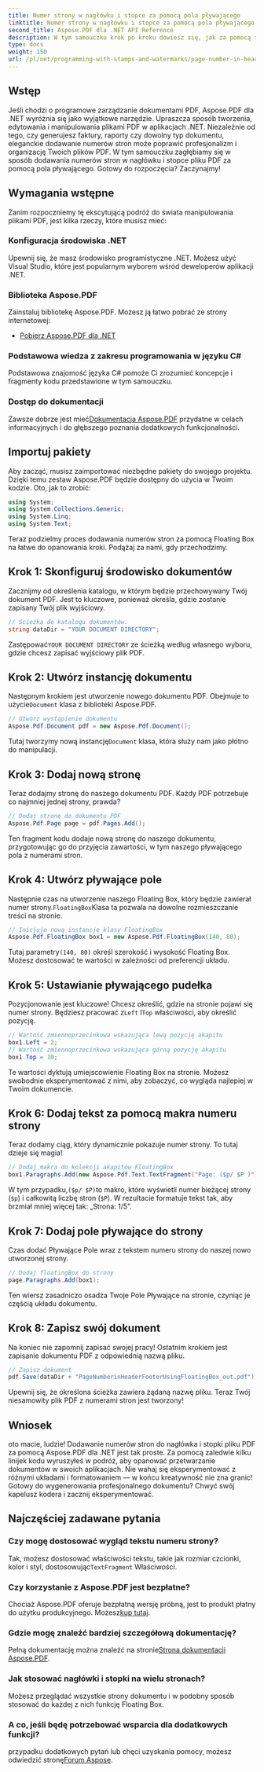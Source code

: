 ```yaml
---
title: Numer strony w nagłówku i stopce za pomocą pola pływającego
linktitle: Numer strony w nagłówku i stopce za pomocą pola pływającego
second_title: Aspose.PDF dla .NET API Reference
description: W tym samouczku krok po kroku dowiesz się, jak za pomocą funkcji Floating Box w programie Aspose.PDF dla platformy .NET łatwo dodawać numery stron w nagłówku i stopce pliku PDF.
type: docs
weight: 150
url: /pl/net/programming-with-stamps-and-watermarks/page-number-in-header-footer-using-floating-box/
---
```

## Wstęp

Jeśli chodzi o programowe zarządzanie dokumentami PDF, Aspose.PDF dla .NET wyróżnia się jako wyjątkowe narzędzie. Upraszcza sposób tworzenia, edytowania i manipulowania plikami PDF w aplikacjach .NET. Niezależnie od tego, czy generujesz faktury, raporty czy dowolny typ dokumentu, eleganckie dodawanie numerów stron może poprawić profesjonalizm i organizację Twoich plików PDF. W tym samouczku zagłębiamy się w sposób dodawania numerów stron w nagłówku i stopce pliku PDF za pomocą pola pływającego. Gotowy do rozpoczęcia? Zaczynajmy!

## Wymagania wstępne

Zanim rozpoczniemy tę ekscytującą podróż do świata manipulowania plikami PDF, jest kilka rzeczy, które musisz mieć:

### Konfiguracja środowiska .NET
Upewnij się, że masz środowisko programistyczne .NET. Możesz użyć Visual Studio, które jest popularnym wyborem wśród deweloperów aplikacji .NET.

### Biblioteka Aspose.PDF
Zainstaluj bibliotekę Aspose.PDF. Możesz ją łatwo pobrać ze strony internetowej:

- [Pobierz Aspose.PDF dla .NET](https://releases.aspose.com/pdf/net/)

### Podstawowa wiedza z zakresu programowania w języku C#
Podstawowa znajomość języka C# pomoże Ci zrozumieć koncepcje i fragmenty kodu przedstawione w tym samouczku.

### Dostęp do dokumentacji
 Zawsze dobrze jest mieć[Dokumentacja Aspose.PDF](https://reference.aspose.com/pdf/net/) przydatne w celach informacyjnych i do głębszego poznania dodatkowych funkcjonalności.

## Importuj pakiety

Aby zacząć, musisz zaimportować niezbędne pakiety do swojego projektu. Dzięki temu zestaw Aspose.PDF będzie dostępny do użycia w Twoim kodzie. Oto, jak to zrobić:

```csharp
using System;
using System.Collections.Generic;
using System.Linq;
using System.Text;
```

Teraz podzielmy proces dodawania numerów stron za pomocą Floating Box na łatwe do opanowania kroki. Podążaj za nami, gdy przechodzimy.

## Krok 1: Skonfiguruj środowisko dokumentów

Zacznijmy od określenia katalogu, w którym będzie przechowywany Twój dokument PDF. Jest to kluczowe, ponieważ określa, gdzie zostanie zapisany Twój plik wyjściowy.

```csharp
// Ścieżka do katalogu dokumentów.
string dataDir = "YOUR DOCUMENT DIRECTORY";
```

 Zastępować`YOUR DOCUMENT DIRECTORY` ze ścieżką według własnego wyboru, gdzie chcesz zapisać wyjściowy plik PDF.

## Krok 2: Utwórz instancję dokumentu

 Następnym krokiem jest utworzenie nowego dokumentu PDF. Obejmuje to użycie`Document` klasa z biblioteki Aspose.PDF.

```csharp
// Utwórz wystąpienie dokumentu
Aspose.Pdf.Document pdf = new Aspose.Pdf.Document();
```
 Tutaj tworzymy nową instancję`Document` klasa, która służy nam jako płótno do manipulacji.

## Krok 3: Dodaj nową stronę

Teraz dodajmy stronę do naszego dokumentu PDF. Każdy PDF potrzebuje co najmniej jednej strony, prawda?

```csharp
// Dodaj stronę do dokumentu PDF
Aspose.Pdf.Page page = pdf.Pages.Add();
```
Ten fragment kodu dodaje nową stronę do naszego dokumentu, przygotowując go do przyjęcia zawartości, w tym naszego pływającego pola z numerami stron.

## Krok 4: Utwórz pływające pole

 Następnie czas na utworzenie naszego Floating Box, który będzie zawierał numer strony.`FloatingBox`Klasa ta pozwala na dowolne rozmieszczanie treści na stronie.

```csharp
// Inicjuje nową instancję klasy FloatingBox
Aspose.Pdf.FloatingBox box1 = new Aspose.Pdf.FloatingBox(140, 80);
```
 Tutaj parametry`(140, 80)` określ szerokość i wysokość Floating Box. Możesz dostosować te wartości w zależności od preferencji układu.

## Krok 5: Ustawianie pływającego pudełka

 Pozycjonowanie jest kluczowe! Chcesz określić, gdzie na stronie pojawi się numer strony. Będziesz pracować z`Left` I`Top` właściwości, aby określić pozycję.

```csharp
// Wartość zmiennoprzecinkowa wskazująca lewą pozycję akapitu
box1.Left = 2;
// Wartość zmiennoprzecinkowa wskazująca górną pozycję akapitu
box1.Top = 10;
```
Te wartości dyktują umiejscowienie Floating Box na stronie. Możesz swobodnie eksperymentować z nimi, aby zobaczyć, co wygląda najlepiej w Twoim dokumencie.

## Krok 6: Dodaj tekst za pomocą makra numeru strony

Teraz dodamy ciąg, który dynamicznie pokazuje numer strony. To tutaj dzieje się magia!

```csharp
// Dodaj makra do kolekcji akapitów FloatingBox
box1.Paragraphs.Add(new Aspose.Pdf.Text.TextFragment("Page: ($p/ $P )"));
```
 W tym przypadku,`($p/ $P)`to makro, które wyświetli numer bieżącej strony (`$p`) i całkowitą liczbę stron (`$P`). W rezultacie formatuje tekst tak, aby brzmiał mniej więcej tak: „Strona: 1/5”.

## Krok 7: Dodaj pole pływające do strony

Czas dodać Pływające Pole wraz z tekstem numeru strony do naszej nowo utworzonej strony.

```csharp
// Dodaj floatingBox do strony
page.Paragraphs.Add(box1);
```
Ten wiersz zasadniczo osadza Twoje Pole Pływające na stronie, czyniąc je częścią układu dokumentu. 

## Krok 8: Zapisz swój dokument

Na koniec nie zapomnij zapisać swojej pracy! Ostatnim krokiem jest zapisanie dokumentu PDF z odpowiednią nazwą pliku.

```csharp
// Zapisz dokument
pdf.Save(dataDir + "PageNumberinHeaderFooterUsingFloatingBox_out.pdf");
```
Upewnij się, że określona ścieżka zawiera żądaną nazwę pliku. Teraz Twój niesamowity plik PDF z numerami stron jest tworzony! 

## Wniosek

oto macie, ludzie! Dodawanie numerów stron do nagłówka i stopki pliku PDF za pomocą Aspose.PDF dla .NET jest tak proste. Za pomocą zaledwie kilku linijek kodu wyruszyłeś w podróż, aby opanować przetwarzanie dokumentów w swoich aplikacjach. Nie wahaj się eksperymentować z różnymi układami i formatowaniem — w końcu kreatywność nie zna granic! Gotowy do wygenerowania profesjonalnego dokumentu? Chwyć swój kapelusz kodera i zacznij eksperymentować.

## Najczęściej zadawane pytania

### Czy mogę dostosować wygląd tekstu numeru strony?  
 Tak, możesz dostosować właściwości tekstu, takie jak rozmiar czcionki, kolor i styl, dostosowując`TextFragment` Właściwości.

### Czy korzystanie z Aspose.PDF jest bezpłatne?  
 Chociaż Aspose.PDF oferuje bezpłatną wersję próbną, jest to produkt płatny do użytku produkcyjnego. Możesz[kup tutaj](https://purchase.aspose.com/buy).

### Gdzie mogę znaleźć bardziej szczegółową dokumentację?  
 Pełną dokumentację można znaleźć na stronie[Strona dokumentacji Aspose.PDF](https://reference.aspose.com/pdf/net/).

### Jak stosować nagłówki i stopki na wielu stronach?  
Możesz przeglądać wszystkie strony dokumentu i w podobny sposób stosować do każdej z nich funkcję Floating Box.

### A co, jeśli będę potrzebować wsparcia dla dodatkowych funkcji?  
 przypadku dodatkowych pytań lub chęci uzyskania pomocy, możesz odwiedzić stronę[Forum Aspose](https://forum.aspose.com/c/pdf/10).